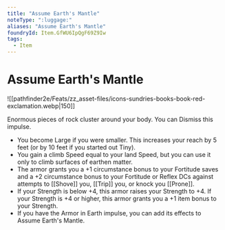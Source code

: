 ```yaml
---
title: "Assume Earth's Mantle"
noteType: ":luggage:"
aliases: "Assume Earth's Mantle"
foundryId: Item.GfWU6IpQgF69Z9Iw
tags:
  - Item
---
```


# Assume Earth's Mantle
![[pathfinder2e/Feats/zz_asset-files/icons-sundries-books-book-red-exclamation.webp|150]]

Enormous pieces of rock cluster around your body. You can Dismiss this impulse.

*   You become Large if you were smaller. This increases your reach by 5 feet (or by 10 feet if you started out Tiny).
*   You gain a climb Speed equal to your land Speed, but you can use it only to climb surfaces of earthen matter.
*   The armor grants you a +1 circumstance bonus to your Fortitude saves and a +2 circumstance bonus to your Fortitude or Reflex DCs against attempts to [[Shove]] you, [[Trip]] you, or knock you [[Prone]].
*   If your Strength is below +4, this armor raises your Strength to +4. If your Strength is +4 or higher, this armor grants you a +1 item bonus to your Strength.
*   If you have the Armor in Earth impulse, you can add its effects to Assume Earth's Mantle.
